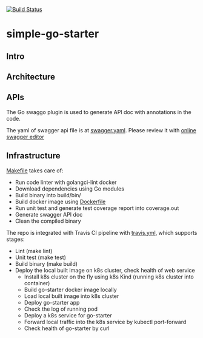 [![Build Status](https://travis-ci.com/DragonSSS/simple-go-starter.svg?branch=master)](https://travis-ci.com/DragonSSS/simple-go-starter)

# simple-go-starter

## Intro

## Architecture

## APIs

The Go swaggo plugin is used to generate API doc with annotations in the code.

The yaml of swagger api file is at [swagger.yaml](https://github.com/DragonSSS/simple-go-starter/blob/master/docs/swagger.yaml). Please review it with [online swagger editor](https://editor.swagger.io/)

## Infrastructure

[Makefile](https://github.com/DragonSSS/simple-go-starter/blob/master/Makefile) takes care of:

* Run code linter with golangci-lint docker
* Download dependencies using Go modules
* Build binary into build/bin/
* Build docker image using [Dockerfile](https://github.com/DragonSSS/simple-go-starter/blob/master/Dockerfile)
* Run unit test and generate test coverage report into coverage.out
* Generate swagger API doc
* Clean the compiled binary

The repo is integrated with Travis CI pipeline with [travis.yml](https://github.com/DragonSSS/simple-go-starter/blob/master/.travis.yml), which supports stages:

* Lint (make lint)
* Unit test (make test)
* Build binary (make build)
* Deploy the local built image on k8s cluster, check health of web service
  * Install k8s cluster on the fly using k8s Kind (running k8s cluster into container)
  * Build go-starter docker image locally
  * Load local built image into k8s cluster
  * Deploy go-starter app
  * Check the log of running pod
  * Deploy a k8s service for go-starter
  * Forward local traffic into the k8s service by kubectl port-forward
  * Check health of go-starter by curl
